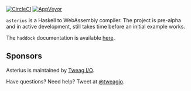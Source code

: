 [![CircleCI](https://circleci.com/gh/tweag/asterius/tree/master.svg?style=shield)](https://circleci.com/gh/tweag/asterius/tree/master)
[![AppVeyor](https://ci.appveyor.com/api/projects/status/github/tweag/asterius?branch=master&svg=true)](https://ci.appveyor.com/project/GHCAppveyor/asterius?branch=master)

`asterius` is a Haskell to WebAssembly compiler. The project is pre-alpha and in active development, still takes time before an initial example works.

The `haddock` documentation is available [here](https://tweag.github.io/asterius/haddock).

## Sponsors

Asterius is maintained by [Tweag I/O](https://tweag.io/).

Have questions? Need help? Tweet at [@tweagio](https://twitter.com/tweagio).
